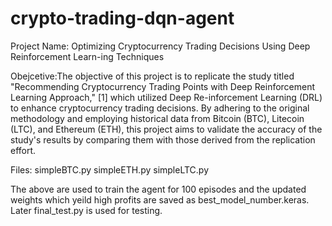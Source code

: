 # crypto-trading-dqn-agent
Project Name: Optimizing Cryptocurrency Trading 
Decisions Using Deep Reinforcement Learn-ing Techniques

Obejcetive:The objective of this project is to replicate the study titled "Recommending Cryptocurrency Trading Points with Deep Reinforcement Learning Approach," [1] which utilized Deep Re-inforcement Learning (DRL) to enhance cryptocurrency trading decisions. By adhering to the original methodology and employing historical data from Bitcoin (BTC), Litecoin (LTC), and Ethereum (ETH), this project aims to validate the accuracy of the study's results by comparing them with those derived from the replication effort.

Files:
simpleBTC.py
simpleETH.py
simpleLTC.py

The above are used to train the agent for 100 episodes  and the updated weights which yeild high profits are saved as best_model_number.keras.
Later final_test.py is used for testing.

